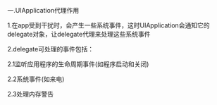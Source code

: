一.UIApplication代理作用

1.在app受到干扰时，会产生一些系统事件，这时UIApplication会通知它的delegate对象，让delegate代理来处理这些系统事件

2.delegate可处理的事件包括：

2.1监听应用程序的生命周期事件(如程序启动和关闭)

2.2系统事件(如来电)

2.3处理内存警告
